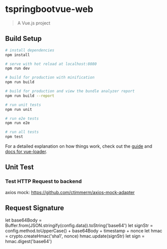 # tspringbootvue-web

> A Vue.js project

## Build Setup

``` bash
# install dependencies
npm install

# serve with hot reload at localhost:8080
npm run dev

# build for production with minification
npm run build

# build for production and view the bundle analyzer report
npm run build --report

# run unit tests
npm run unit

# run e2e tests
npm run e2e

# run all tests
npm test
```

For a detailed explanation on how things work, check out the [guide](http://vuejs-templates.github.io/webpack/) and [docs for vue-loader](http://vuejs.github.io/vue-loader).



## Unit Test

### Test HTTP Request to backend

axios mock: https://github.com/ctimmerm/axios-mock-adapter


## Request Signature

  let base64Body = Buffer.from(JSON.stringify(config.data)).toString('base64')
  let signStr = config.method.toUpperCase() + base64Body + timestamp + nonce
  let hmac = crypto.createHmac('sha1', nonce)
  hmac.update(signStr)
  let sign = hmac.digest('base64')
